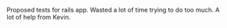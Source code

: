Proposed tests for rails app.
Wasted a lot of time trying to do too much.
A lot of help from Kevin.
